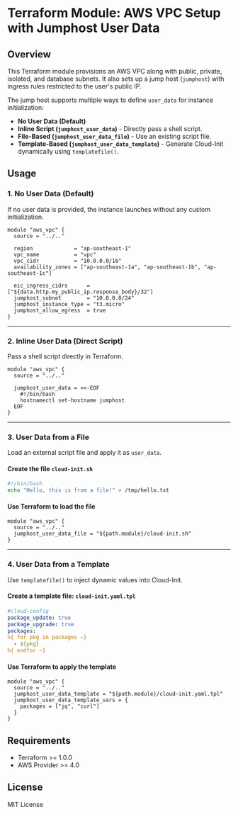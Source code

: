 # **Terraform Module: AWS VPC Setup with Jumphost User Data**

## **Overview**

This Terraform module provisions an AWS VPC along with public, private, isolated, and database subnets. It also sets up a jump host (`jumphost`) with ingress rules restricted to the user's public IP.

The jump host supports multiple ways to define `user_data` for instance initialization:

- **No User Data (Default)**
- **Inline Script (`jumphost_user_data`)** - Directly pass a shell script.
- **File-Based (`jumphost_user_data_file`)** - Use an existing script file.
- **Template-Based (`jumphost_user_data_template`)** - Generate Cloud-Init dynamically using `templatefile()`.

## **Usage**

### **1. No User Data (Default)**

If no user data is provided, the instance launches without any custom initialization.

```hcl
module "aws_vpc" {
  source = "../.."

  region             = "ap-southeast-1"
  vpc_name           = "vpc"
  vpc_cidr           = "10.0.0.0/16"
  availability_zones = ["ap-southeast-1a", "ap-southeast-1b", "ap-southeast-1c"]

  eic_ingress_cidrs      = ["${data.http.my_public_ip.response_body}/32"]
  jumphost_subnet        = "10.0.0.0/24"
  jumphost_instance_type = "t3.micro"
  jumphost_allow_egress  = true
}
```

---

### **2. Inline User Data (Direct Script)**

Pass a shell script directly in Terraform.

```hcl
module "aws_vpc" {
  source = "../.."

  jumphost_user_data = <<-EOF
    #!/bin/bash
    hostnamectl set-hostname jumphost
  EOF
}
```

---

### **3. User Data from a File**

Load an external script file and apply it as `user_data`.

#### **Create the file `cloud-init.sh`**

```bash
#!/bin/bash
echo "Hello, this is from a file!" > /tmp/hello.txt
```

#### **Use Terraform to load the file**

```hcl
module "aws_vpc" {
  source = "../.."
  jumphost_user_data_file = "${path.module}/cloud-init.sh"
}
```

---

### **4. User Data from a Template**

Use `templatefile()` to inject dynamic values into Cloud-Init.

#### **Create a template file: `cloud-init.yaml.tpl`**

```yaml
#cloud-config
package_update: true
package_upgrade: true
packages:
%{ for pkg in packages ~}
  - ${pkg}
%{ endfor ~}
```

#### **Use Terraform to apply the template**

```hcl
module "aws_vpc" {
  source = "../.."
  jumphost_user_data_template = "${path.module}/cloud-init.yaml.tpl"
  jumphost_user_data_template_vars = {
    packages = ["jq", "curl"]
  }
}
```

## **Requirements**

- Terraform >= 1.0.0
- AWS Provider >= 4.0

## **License**

MIT License
